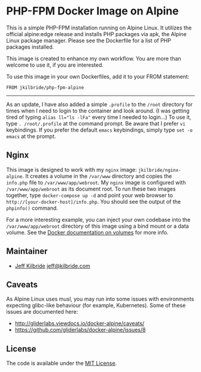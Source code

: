 # PHP-FPM Docker Image on Alpine

This is a simple PHP-FPM installation running on Alpine Linux. It utilizes the official alpine:edge release and installs PHP packages via apk, the Alpine Linux package manager. Please see the Dockerfile for a list of PHP packages installed.

This image is created to enhance my own workflow. You are more than welcome to use it, if you are interested.

To use this image in your own Dockerfiles, add it to your FROM statement:

    FROM jkilbride/php-fpm-alpine

---
As an update, I have also added a simple `.profile` to the `/root` directory for times when I need to login to the container and look around. (I was getting tired of typing `alias ll="ls -lFa"` every time I needed to login...) To use it, type `. /root/.profile` at the command prompt. Be aware that I prefer `vi` keybindings. If you prefer the default `emacs` keybindings, simply type `set -o emacs` at the prompt.

## Nginx

This image is designed to work with my `nginx` image:  `jkilbride/nginx-alpine`. It creates a volume in the `/var/www` directory and copies the `info.php` file to `/var/www/app/webroot`. My `nginx` image is configured with `/var/www/app/webroot` as its document root. To run these two images together, type `docker-compose up -d` and point your web browser to `http://[your-docker-host]/info.php`. You should see the output of the `phpinfo()` command.

For a more interesting example, you can inject your own codebase into the `/var/www/app/webroot` directory of this image using a bind mount or a data volume. See the [Docker documentation on volumes](https://docs.docker.com/engine/userguide/containers/dockervolumes/) for more info.

## Maintainer

* [Jeff Kilbride](https://github.com/jeff-kilbride) jeff@kilbride.com

## Caveats

As Alpine Linux uses musl, you may run into some issues with environments expecting glibc-like behaviour (for example, Kubernetes). Some of these issues are documented here:

* http://gliderlabs.viewdocs.io/docker-alpine/caveats/
* https://github.com/gliderlabs/docker-alpine/issues/8

## License

The code is available under the [MIT License](/LICENSE).